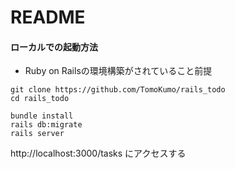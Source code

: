 # README

#### ローカルでの起動方法
* Ruby on Railsの環境構築がされていること前提
```
git clone https://github.com/TomoKumo/rails_todo  
cd rails_todo

bundle install
rails db:migrate
rails server
```

http://localhost:3000/tasks にアクセスする

